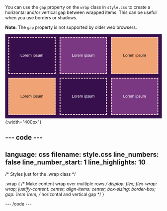 You can use the `gap` property on the `wrap` class in `style.css` to create a horizontal and/or vertical gap between wrapped items. This can be useful when you use borders or shadows.

**Note:** The `gap` property is not supported by older web browsers.

![Two rows of three coloured boxes with gaps in between the rows and columns.](images/flex-gap.png){:width="400px"}

## --- code ---

language: css
filename: style.css
line_numbers: false
line_number_start: 1
line_highlights: 10
--------------------------------------------------------

/\* Styles just for the .wrap class \*/

.wrap {
/\* Make content wrap over multiple rows _/
display: flex;
flex-wrap: wrap;
justify-content: center;
align-items: center;
box-sizing: border-box;
gap: 1rem 1rem; /_ horizontal and vertical gap \*/
}

\--- /code ---
